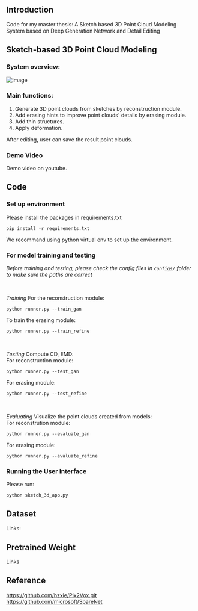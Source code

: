 ## Introduction
Code for my master thesis: A Sketch based 3D Point Cloud Modeling System based on Deep Generation Network and Detail Editing

## Sketch-based 3D Point Cloud Modeling
### System overview:
![image](https://user-images.githubusercontent.com/27956674/153366179-b50d9409-d666-427e-8d0b-e8827d8ca950.png)

### Main functions:
1. Generate 3D point clouds from sketches by reconstruction module.
2. Add erasing hints to improve point clouds' details by erasing module.
3. Add thin structures.
4. Apply deformation.

After editing, user can save the result point clouds.

### Demo Video
Demo video on youtube.

## Code
### Set up environment
Please install the packages in requirements.txt
```
pip install -r requirements.txt
```

We recommand using python virtual env to set up the environment.

### For model training and testing
*Before training and testing, please check the config files in `configs/` folder to make sure the paths are correct* 

<br />

*Training*
For the reconstruction module:
```
python runner.py --train_gan
```

To train the erasing module:
```
python runner.py --train_refine
```

<br />

*Testing*
Compute CD, EMD:<br />
For reconstruction module:
```
python runner.py --test_gan
```

For erasing module:
```
python runner.py --test_refine
```
<br />

*Evaluating*
Visualize the point clouds created from models:<br />
For reconstrution module:
```
python runner.py --evaluate_gan
```

For erasing module:
```
python runner.py --evaluate_refine
```

### Running the User Interface
Please run:
```
python sketch_3d_app.py
```

## Dataset
Links:

## Pretrained Weight
Links

## Reference
https://github.com/hzxie/Pix2Vox.git <br />
https://github.com/microsoft/SpareNet
